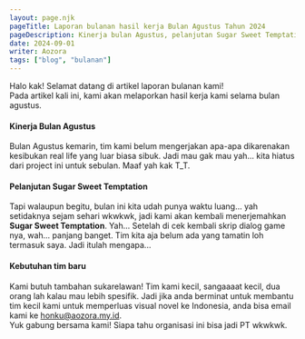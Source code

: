 ```yaml
---
layout: page.njk
pageTitle: Laporan bulanan hasil kerja Bulan Agustus Tahun 2024
pageDescription: Kinerja bulan Agustus, pelanjutan Sugar Sweet Temptation, dan kebutuhan tim baru 
date: 2024-09-01
writer: Aozora
tags: ["blog", "bulanan"]
---
```


Halo kak! Selamat datang di artikel laporan bulanan kami! \
Pada artikel kali ini, kami akan melaporkan hasil kerja kami selama bulan agustus.

#### Kinerja Bulan Agustus
Bulan Agustus kemarin, tim kami belum mengerjakan apa-apa dikarenakan kesibukan real life yang luar biasa sibuk.
Jadi mau gak mau yah... kita hiatus dari project ini untuk sebulan.  Maaf yah kak T_T.

#### Pelanjutan Sugar Sweet Temptation
Tapi walaupun begitu, bulan ini kita udah punya waktu luang... yah setidaknya sejam sehari wkwkwk, jadi kami akan kembali menerjemahkan **Sugar Sweet Temptation**. Yah... Setelah di cek kembali skrip dialog game nya, wah... panjang banget.
Tim kita aja belum ada yang tamatin loh termasuk saya. Jadi itulah mengapa...

#### Kebutuhan tim baru
Kami butuh tambahan sukarelawan! Tim kami kecil, sangaaaat kecil, dua orang lah kalau mau lebih spesifik.
Jadi jika anda berminat untuk membantu tim kecil kami untuk memperluas visual novel ke Indonesia, anda bisa email kami ke [honku@aozora.my.id](mailto:honku@aozora.my.id). \
Yuk gabung bersama kami! Siapa tahu organisasi ini bisa jadi PT wkwkwk.